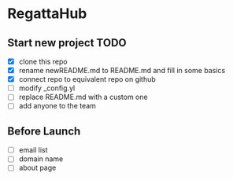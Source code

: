 # RegattaHub

## Start new project TODO

 - [X] clone this repo
 - [X] rename newREADME.md to README.md and fill in some basics
 - [X] connect repo to equivalent repo on github
 - [ ] modify _config.yl
 - [ ] replace README.md with a custom one
 - [ ] add anyone to the team

## Before Launch

 - [ ] email list
 - [ ] domain name
 - [ ] about page
